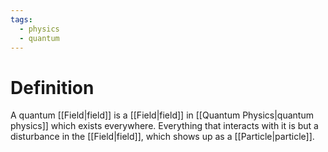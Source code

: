 ```yaml
---
tags:
  - physics
  - quantum
---
```

# Definition
A quantum [[Field|field]] is a [[Field|field]] in [[Quantum Physics|quantum physics]] which exists everywhere. Everything that interacts with it is but a disturbance in the [[Field|field]], which shows up as a [[Particle|particle]].